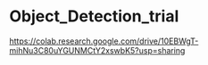 # Object_Detection_trial
https://colab.research.google.com/drive/10EBWgT-mihNu3C80uYGUNMCtY2xswbK5?usp=sharing
